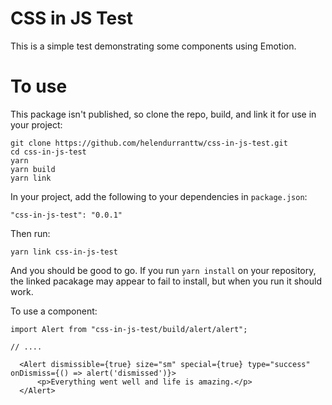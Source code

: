 # CSS in JS Test

This is a simple test demonstrating some components using Emotion.

# To use

This package isn't published, so clone the repo, build, and link it for use in your project:

```
git clone https://github.com/helendurranttw/css-in-js-test.git
cd css-in-js-test
yarn
yarn build
yarn link
```

In your project, add the following to your dependencies in `package.json`:

`"css-in-js-test": "0.0.1"`

Then run:

`yarn link css-in-js-test`

And you should be good to go. If you run `yarn install` on your repository, the linked pacakage may appear to fail to install, but when you run it should work.

To use a component:

```
import Alert from "css-in-js-test/build/alert/alert";

// ....

  <Alert dismissible={true} size="sm" special={true} type="success" onDismiss={() => alert('dismissed')}>
      <p>Everything went well and life is amazing.</p>
  </Alert>
```
